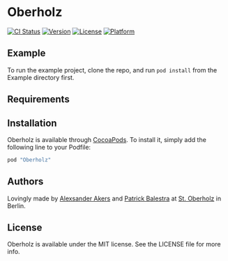 # Oberholz

[![CI Status](http://img.shields.io/travis/a2/Oberholz.svg?style=flat)](https://travis-ci.org/a2/Oberholz)
[![Version](https://img.shields.io/cocoapods/v/Oberholz.svg?style=flat)](http://cocoapods.org/pods/Oberholz)
[![License](https://img.shields.io/cocoapods/l/Oberholz.svg?style=flat)](http://cocoapods.org/pods/Oberholz)
[![Platform](https://img.shields.io/cocoapods/p/Oberholz.svg?style=flat)](http://cocoapods.org/pods/Oberholz)

## Example

To run the example project, clone the repo, and run `pod install` from the Example directory first.

## Requirements

## Installation

Oberholz is available through [CocoaPods](http://cocoapods.org). To install
it, simply add the following line to your Podfile:

```ruby
pod "Oberholz"
```

## Authors

Lovingly made by [Alexsander Akers](https://github.com/a2) and [Patrick Balestra](https://github.com/BalestraPatrick) at [St. Oberholz](http://sanktoberholz.de) in Berlin.

## License

Oberholz is available under the MIT license. See the LICENSE file for more info.
